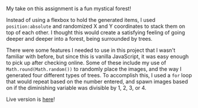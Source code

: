 My take on this assignment is a fun mystical forest!

Instead of using a flexbox to hold the generated items, I used `position:absolute` and randomized X and Y coordinates to stack them on top of each other. I thought this would create a satisfying feeling of going deeper and deeper into a forest, being surrounded by trees.

There were some features I needed to use in this project that I wasn't familiar with before, but since this is vanilla JavaScript, it was easy enough to pick up after checking online. Some of these include my use of `Math.round(Math.random())` to randomly place the images, and the way I generated four different types of trees. To accomplish this, I used a `for` loop that would repeat based on the number entered, and spawn images based on if the diminishing variable was divisible by 1, 2, 3, or 4.

Live version is [here](https://edb394.github.io/abc-student-repo/projects/coding-foundation/)!
